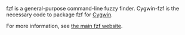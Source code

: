 fzf is a general-purpose command-line fuzzy finder. Cygwin-fzf is the necessary code to package fzf for [Cygwin][].

For more information, see [the main fzf website][fzf].

[Cygwin]: https://www.cygwin.com
[fzf]: https://github.com/junegunn/fzf

